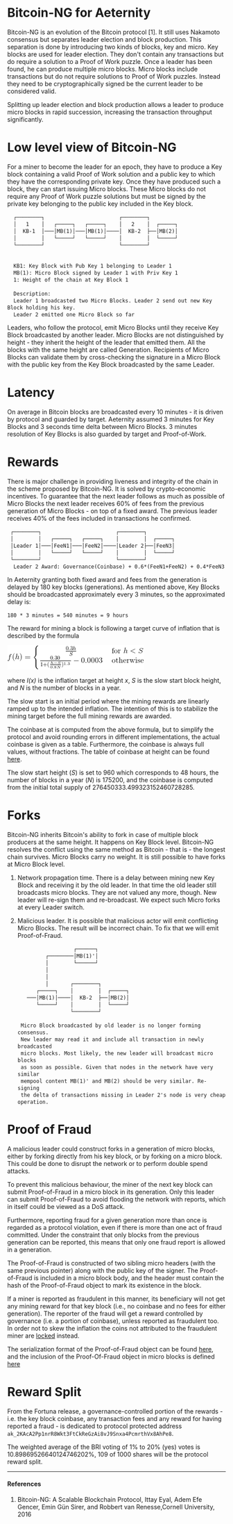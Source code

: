 Bitcoin-NG for Aeternity
==========

Bitcoin-NG is an evolution of the Bitcoin protocol [1]. It still uses Nakamoto consensus but separates leader election and block production. This separation is done by introducing two kinds of blocks, key and micro. Key blocks are used for leader election. They don't contain any transactions but do require a solution to a Proof of Work puzzle. Once a leader has been found, he can produce multiple micro blocks. Micro blocks include transactions but do not require solutions to Proof of Work puzzles. Instead they need to be cryptographically signed be the current leader to be considered valid.

Splitting up leader election and block production allows a leader to produce micro blocks in rapid succession, increasing the transaction throughput significantly.


Low level view of Bitcoin-NG
===
For a miner to become the leader for an epoch, they have to produce a Key block containing a valid Proof of Work solution and a public key to which they have the corresponding private key.
Once they have produced such a block, they can start issuing Micro blocks. These Micro blocks do not require any Proof of Work puzzle solutions but must be signed by the private key belonging to the public key included in the Key block.

      ┌────────┐                        ┌────────┐
      │   1    │   ┌─────┐   ┌─────┐    │   2    │  ┌─────┐
      │  KB-1  │───│MB(1)│───│MB(1)│────│  KB-2  ├──│MB(2)│
      │        │   └─────┘   └─────┘    │        │  └─────┘
      └────────┘                        └────────┘


      KB1: Key Block with Pub Key 1 belonging to Leader 1
      MB(1): Micro Block signed by Leader 1 with Priv Key 1
      1: Height of the chain at Key Block 1

      Description:
      Leader 1 broadcasted two Micro Blocks. Leader 2 send out new Key Block holding his key.
      Leader 2 emitted one Micro Block so far


Leaders, who follow the protocol, emit Micro Blocks until they receive Key Block broadcasted by another leader. Micro Blocks are not distinguished by height - they inherit the height of the leader that emitted them. All the blocks with the same height are called Generation. Recipients of Micro Blocks can validate them by cross-checking the signature in a Micro Block with the public key from the Key Block broadcasted by the same Leader.

Latency
==

On average in Bitcoin blocks are broadcasted every 10 minutes - it is driven by protocol and guarded by target. Aeternity assumed 3 minutes for Key Blocks and 3 seconds time delta between Micro Blocks. 3 minutes resolution of Key Blocks is also guarded by target and Proof-of-Work.

Rewards
==
There is major challenge in providing liveness and integrity of the chain in the scheme proposed by Bitcoin-NG. It is solved by crypto-economic incentives. To guarantee that the next leader follows as much as possible of Micro Blocks the next leader receives 60% of fees from the previous generation of Micro Blocks - on top of a fixed award. The previous leader receives 40% of the fees included in transactions he confirmed.

     ┌────────┐                        ┌────────┐
     │        │   ┌─────┐   ┌─────┐    │        │  ┌─────┐
     │Leader 1│───│FeeN1│───│FeeN2│────│Leader 2├──│FeeN3│
     │        │   └─────┘   └─────┘    │        │  └─────┘
     └────────┘                        └────────┘
      Leader 2 Award: Governance(Coinbase) + 0.6*(FeeN1+FeeN2) + 0.4*FeeN3

In Aeternity granting both fixed award and fees from the generation is delayed by 180 key blocks (generations). As mentioned above, Key Blocks should be broadcasted approximately every 3 minutes, so the approximated delay is:
```
180 * 3 minutes = 540 minutes = 9 hours
```
The reward for mining a block is following a target curve of inflation that is described by the formula

![](./inflation.png)
<!---
f(h)=
\left\{\begin{matrix}
\frac{0.3h}{S} & \text{for }h < S \\
\frac{0.30}{1+(\frac{h-S}{0.8N})^{1.3}} - 0.0003 & \text{ otherwise }
\end{matrix}\right.
-->
where _I(x)_ is the inflation target at height _x_, _S_ is the slow start block height, and _N_ is the number of blocks in a year.

The slow start is an initial period where the mining rewards are
linearly ramped up to the intended inflation. The intention of this is
to stabilize the mining target before the full mining rewards are
awarded.

The coinbase at is computed from the above formula, but to simplify
the protocol and avoid rounding errors in different implementations,
the actual coinbase is given as a table. Furthermore, the coinbase is
always full values, without fractions. The table of coinbase at height
can be found [here](./coinbase.md).

The slow start height (_S_) is set to 960 which corresponds to 48
hours, the number of blocks in a year (_N_) is 175200, and the
coinbase is computed from the initial total supply of
276450333.499323152460728285.

Forks
==

Bitcoin-NG inherits Bitcoin's ability to fork in case of multiple block producers at the same height. It happens on Key Block level. Bitcoin-NG resolves the conflict using the same method as Bitcoin - that is - the longest chain survives. Micro Blocks carry no weight. It is still possible to have forks at Micro Block level.
1. Network propagation time. There is a delay between mining new Key Block and receiving it by the old leader. In that time the old leader still broadcasts micro blocks. They are not valued any more, though. New leader will re-sign them and re-broadcast. We expect such Micro forks at every Leader switch.

2. Malicious leader. It is possible that malicious actor will emit conflicting Micro Blocks. The result will be incorrect chain. To fix that we will emit Proof-of-Fraud.


                         ┌──────┐
                ┌────────│MB(1)'│
                │        └──────┘
                │
                │
                │       ┌────────┐
             ┌─────┐    │        │  ┌─────┐
          ───│MB(1)│────│  KB-2  ├──│MB(2)│
             └─────┘    │        │  └─────┘
                        └────────┘

        Micro Block broadcasted by old leader is no longer forming consensus.
        New leader may read it and include all transaction in newly broadcasted
        micro blocks. Most likely, the new leader will broadcast micro blocks
        as soon as possible. Given that nodes in the network have very similar
        mempool content MB(1)' and MB(2) should be very similar. Re-signing
        the delta of transactions missing in Leader 2's node is very cheap operation.

Proof of Fraud
==

A malicious leader could construct forks in a generation of micro
blocks, either by forking directly from his key block, or by forking
on a micro block. This could be done to disrupt the network or to
perform double spend attacks.

To prevent this malicious behaviour, the miner of the next key block
can submit Proof-of-Fraud in a micro block in its generation. Only
this leader can submit Proof-of-Fraud to avoid flooding the network
with reports, which in itself could be viewed as a DoS
attack.

Furthermore, reporting fraud for a given generation more than once is
regarded as a protocol violation, even if there is more than one act
of fraud committed. Under the constraint that only blocks from the
previous generation can be reported, this means that only one fraud
report is allowed in a generation.

The Proof-of-Fraud is constructed of two sibling micro headers (with
the same previous pointer) along with the public key of the
signer. The Proof-of-Fraud is included in a micro block body, and the
header must contain the hash of the Proof-of-Fraud object to mark its
existence in the block.

If a miner is reported as fraudulent in this manner, its beneficiary
will not get any mining reward for that key block (i.e., no coinbase
and no fees for either generation). The reporter of the fraud will get
a reward controlled by governance (i.e. a portion of coinbase), unless reported as fraudulent too. In order not to skew the inflation the
coins not attributed to the fraudulent miner are [locked](locking.md) instead.

The serialization format of the Proof-of-Fraud object can be found
[here](../serializations.md#proof-of-fraud), and the inclusion of
the Proof-Of-Fraud object in micro blocks is defined
[here](../serializations.md#micro-block)

Reward Split
==

From the Fortuna release, a governance-controlled portion of the rewards - i.e. the key block coinbase, any transaction fees and any reward for having reported a fraud - is dedicated to protocol protected address `ak_2KAcA2Pp1nrR8Wkt3FtCkReGzAi8vJ9Snxa4PcmrthVx8AhPe8`.

The weighted average of the BRI voting of 1% to 20% (yes) votes is 10.89869526640124746202%, 109 of 1000 shares will be the protocol reward split.

---
#### References

1. Bitcoin-NG: A Scalable Blockchain Protocol, Ittay Eyal, Adem Efe Gencer, Emin Gün Sirer, and Robbert van Renesse,Cornell University, 2016
